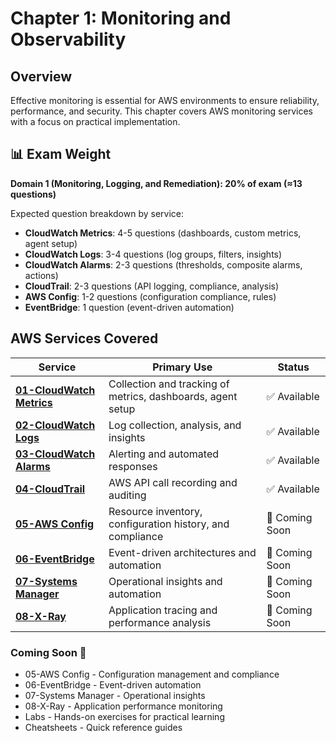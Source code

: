 # Chapter 1: Monitoring and Observability

## Overview

Effective monitoring is essential for AWS environments to ensure reliability, performance, and security. This chapter covers AWS monitoring services with a focus on practical implementation.

## 📊 Exam Weight

**Domain 1 (Monitoring, Logging, and Remediation): 20% of exam (≈13 questions)**

Expected question breakdown by service:
- **CloudWatch Metrics**: 4-5 questions (dashboards, custom metrics, agent setup)
- **CloudWatch Logs**: 3-4 questions (log groups, filters, insights)
- **CloudWatch Alarms**: 2-3 questions (thresholds, composite alarms, actions)
- **CloudTrail**: 2-3 questions (API logging, compliance, analysis)
- **AWS Config**: 1-2 questions (configuration compliance, rules)
- **EventBridge**: 1 question (event-driven automation)

## AWS Services Covered

| Service | Primary Use | Status |
|---------|-------------|---------|
| [**01-CloudWatch Metrics**](./notes/01-cloudwatch-metrics.md)| Collection and tracking of metrics, dashboards, agent setup | ✅ Available |
| [**02-CloudWatch Logs**](./notes/02-cloudwatch-logs.md)| Log collection, analysis, and insights | ✅ Available |
| [**03-CloudWatch Alarms**](./notes/03-cloudwatch-alarms.md)| Alerting and automated responses | ✅ Available |
| [**04-CloudTrail**](./notes/04-cloudtrail.md)| AWS API call recording and auditing | ✅ Available |
| [**05-AWS Config**](./notes/05-aws-config.md)| Resource inventory, configuration history, and compliance | 🚧 Coming Soon |
| [**06-EventBridge**](./notes/06-eventbridge.md)| Event-driven architectures and automation | 🚧 Coming Soon |
| [**07-Systems Manager**](./notes/07-systems-manager.md)| Operational insights and automation | 🚧 Coming Soon |
| [**08-X-Ray**](./notes/08-x-ray.md)| Application tracing and performance analysis | 🚧 Coming Soon |


### Coming Soon 🚧
- 05-AWS Config - Configuration management and compliance
- 06-EventBridge - Event-driven automation
- 07-Systems Manager - Operational insights
- 08-X-Ray - Application performance monitoring
- Labs - Hands-on exercises for practical learning
- Cheatsheets - Quick reference guides

<!-- ## Labs
- [CloudWatch Alarms & Dashboard](./labs/basic/01-alarms-dashboard.md) - Core monitoring setup
- [CloudWatch Logs & Insights](./labs/intermediate/02-logs-insights.md) - Log analysis and filtering -->

<!-- ## Quick Reference
- [CloudWatch Cheatsheet](./cheatsheets/cloudwatch_cheatsheet.md) - CLI commands and thresholds -->

<!-- ## Monitoring Best Practices

- **Full-Stack Monitoring**: Monitor all layers from infrastructure to application
- **Proactive Alerts**: Set thresholds based on business impact
- **Centralized Logging**: Aggregate logs for comprehensive analysis
- **Automated Remediation**: Create automated responses to common issues
- **Cost-Optimized Monitoring**: Balance monitoring depth with cost implications
- **Resource Tagging**: Use consistent tagging to organize and filter monitoring resources -->